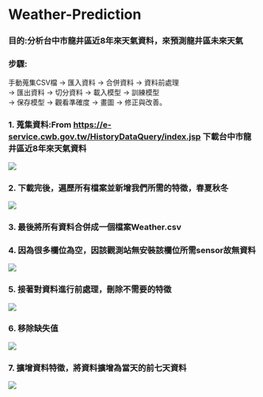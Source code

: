 # Weather-Prediction
### 目的:分析台中市龍井區近8年來天氣資料，來預測龍井區未來天氣
### 步驟:<br>
手動蒐集CSV檔 → 匯入資料 → 合併資料 → 資料前處理 <br>
→ 匯出資料 → 切分資料 → 載入模型 → 訓練模型 <br>
→ 保存模型 → 觀看準確度 → 畫圖 → 修正與改善。<br>
### 1. 蒐集資料:From https://e-service.cwb.gov.tw/HistoryDataQuery/index.jsp 下載台中市龍井區近8年來天氣資料<br>
![](https://i.ibb.co/qdxVjqV/1.png)<br>
### 2. 下載完後，遍歷所有檔案並新增我們所需的特徵，春夏秋冬<br>
![](https://i.ibb.co/x7PmJd3/2020-09-19-135516.png)
### 3. 最後將所有資料合併成一個檔案Weather.csv<br>
### 4. 因為很多欄位為空，因該觀測站無安裝該欄位所需sensor故無資料<br>
![](https://i.ibb.co/pZb0xq4/2020-09-19-140452.png)
### 5. 接著對資料進行前處理，刪除不需要的特徵<br>
![](https://i.ibb.co/GVjJ8Fn/2020-09-19-140835.png)
### 6. 移除缺失值
![](https://i.ibb.co/gJz04Fr/2020-09-19-141020.png)
### 7. 擴增資料特徵，將資料擴增為當天的前七天資料
![](https://i.ibb.co/MkvjbyQ/2020-09-19-141148.png)
